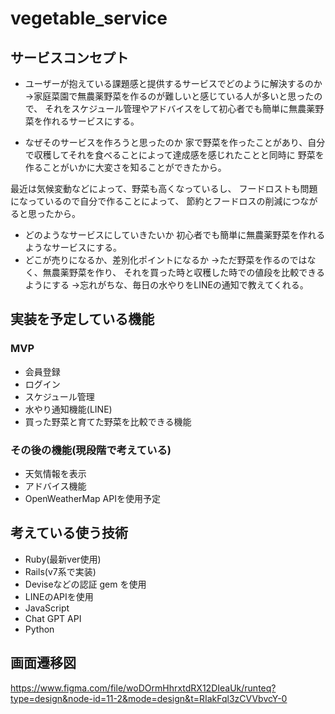 # vegetable_service

## サービスコンセプト
* ユーザーが抱えている課題感と提供するサービスでどのように解決するのか
→家庭菜園で無農薬野菜を作るのが難しいと感じている人が多いと思ったので、
それをスケジュール管理やアドバイスをして初心者でも簡単に無農薬野菜を作れるサービスにする。

* なぜそのサービスを作ろうと思ったのか
家で野菜を作ったことがあり、自分で収穫してそれを食べることによって達成感を感じれたことと同時に
野菜を作ることがいかに大変さを知ることができたから。

最近は気候変動などによって、野菜も高くなっているし、
フードロストも問題になっているので自分で作ることによって、
節約とフードロスの削減につながると思ったから。
* どのようなサービスにしていきたいか
初心者でも簡単に無農薬野菜を作れるようなサービスにする。
* どこが売りになるか、差別化ポイントになるか
→ただ野菜を作るのではなく、無農薬野菜を作り、
それを買った時と収穫した時での値段を比較できるようにする
→忘れがちな、毎日の水やりをLINEの通知で教えてくれる。

## 実装を予定している機能
### MVP
* 会員登録
* ログイン
* スケジュール管理
* 水やり通知機能(LINE)
* 買った野菜と育てた野菜を比較できる機能

### その後の機能(現段階で考えている)
* 天気情報を表示
* アドバイス機能
* OpenWeatherMap APIを使用予定

## 考えている使う技術
* Ruby(最新ver使用)
* Rails(v7系で実装)
* Deviseなどの認証 gem を使用
* LINEのAPIを使用
* JavaScript
* Chat GPT API
* Python


## 画面遷移図
https://www.figma.com/file/woDOrmHhrxtdRX12DIeaUk/runteq?type=design&node-id=11-2&mode=design&t=RIakFql3zCVVbvcY-0